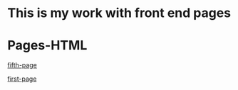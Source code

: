 # This is my work with front end pages
# Pages-HTML


[fifth-page](https://ana-lala.github.io/Pages-HTML/fifth-page/)

[first-page](https://ana-lala.github.io/Pages-HTML/first-page/)


